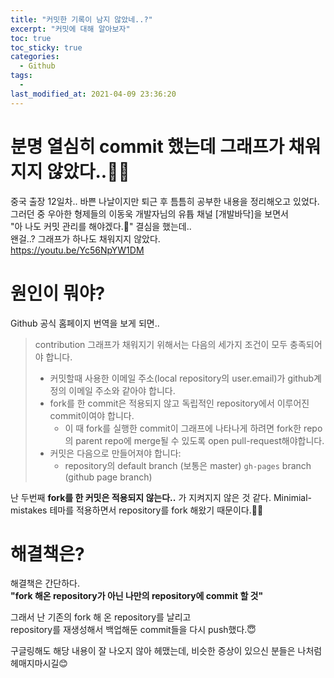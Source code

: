 ```yaml
---
title: "커밋한 기록이 남지 않았네..?"
excerpt: "커밋에 대해 알아보자"
toc: true
toc_sticky: true
categories:
  - Github
tags:
  - 
last_modified_at: 2021-04-09 23:36:20
---
```


# 분명 열심히 commit 했는데 그래프가 채워지지 않았다..🤷‍♂️

중국 출장 12일차.. 바쁜 나날이지만 퇴근 후 틈틈히 공부한 내용을 정리해오고 있었다.  
그러던 중 우아한 형제들의 이동욱 개발자님의 유튭 채널 [개발바닥]을 보면서  
"아 나도 커밋 관리를 해야겠다.🤨" 결심을 했는데..  
왠걸..? 그래프가 하나도 채워지지 않았다.  
<https://youtu.be/Yc56NpYW1DM>

# 원인이 뭐야?
Github 공식 홈페이지 번역을 보게 되면..  

> contribution 그래프가 채워지기 위해서는 다음의 세가지 조건이 모두 충족되어야 합니다.  
> - 커밋할때 사용한 이메일 주소(local repository의 user.email)가 github계정의 이메일 주소와 같아야 합니다.
> - fork를 한 commit은 적용되지 않고 독립적인 repository에서 이루어진 commit이여야 합니다.
>   - 이 때 fork를 실행한 commit이 그래프에 나타나게 하려면 fork한 repo의 parent repo에 merge될 수 있도록 open pull-request해야합니다.
> - 커밋은 다음으로 만들어져야 합니다:
>   - repository의 default branch (보통은 master)
`gh-pages` branch (github page branch)

난 두번째 **fork를 한 커밋은 적용되지 않는다..** 가 지켜지지 않은 것 같다. 
Minimial-mistakes 테마를 적용하면서 repository를 fork 해왔기 때문이다.🤦‍♂️

# 해결책은?
해결책은 간단하다.  
**"fork 해온 repository가 아닌 나만의 repository에 commit 할 것"**  
  
그래서 난 기존의 fork 해 온 repository를 날리고  
repository를 재생성해서 백업해둔 commit들을 다시 push했다.😇  
  
구글링해도 해당 내용이 잘 나오지 않아 헤맸는데, 비슷한 증상이 있으신 분들은 나처럼 헤매지마시길😊
  